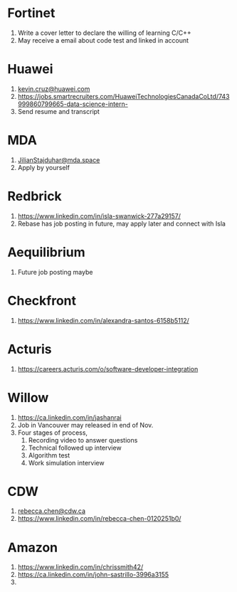 # Fortinet
1. Write a cover letter to declare the willing of learning C/C++
2. May receive a email about code test and linked in account

# Huawei
1. kevin.cruz@huawei.com
2. https://jobs.smartrecruiters.com/HuaweiTechnologiesCanadaCoLtd/743999860799665-data-science-intern-
3. Send resume and transcript

# MDA
1. JilianStajduhar@mda.space
2. Apply by yourself

# Redbrick
1. https://www.linkedin.com/in/isla-swanwick-277a29157/
2. Rebase has job posting in future, may apply later and connect with Isla

# Aequilibrium
1. Future job posting maybe

# Checkfront
1. https://www.linkedin.com/in/alexandra-santos-6158b5112/

# Acturis
1. https://careers.acturis.com/o/software-developer-integration

# Willow
1. https://ca.linkedin.com/in/jashanrai
2. Job in Vancouver may released in end of Nov.
3. Four stages of process,
   1. Recording video to answer questions
   2. Technical followed up interview
   3. Algorithm test
   4. Work simulation interview

# CDW
1. rebecca.chen@cdw.ca
2. https://www.linkedin.com/in/rebecca-chen-0120251b0/  

# Amazon
1. https://www.linkedin.com/in/chrissmith42/
3. https://ca.linkedin.com/in/john-sastrillo-3996a3155
4. 